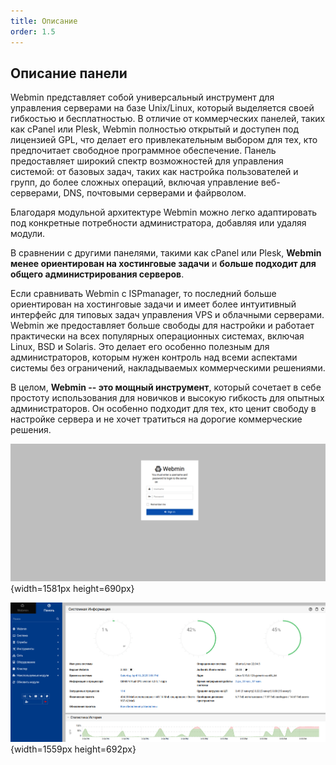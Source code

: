 ```yaml
---
title: Описание
order: 1.5
---
```


## **Описание панели**

Webmin представляет собой универсальный инструмент для управления серверами на базе Unix/Linux, который выделяется своей гибкостью и бесплатностью. В отличие от коммерческих панелей, таких как cPanel или Plesk, Webmin полностью открытый и доступен под лицензией GPL, что делает его привлекательным выбором для тех, кто предпочитает свободное программное обеспечение. Панель предоставляет широкий спектр возможностей для управления системой: от базовых задач, таких как настройка пользователей и групп, до более сложных операций, включая управление веб-серверами, DNS, почтовыми серверами и файрволом.

Благодаря модульной архитектуре Webmin можно легко адаптировать под конкретные потребности администратора, добавляя или удаляя модули.

В сравнении с другими панелями, такими как cPanel или Plesk, **Webmin менее ориентирован на хостинговые задачи** и **больше подходит для общего администрирования серверов**.

Если сравнивать Webmin с ISPmanager, то последний больше ориентирован на хостинговые задачи и имеет более интуитивный интерфейс для типовых задач управления VPS и облачными серверами. Webmin же предоставляет больше свободы для настройки и работает практически на всех популярных операционных системах, включая Linux, BSD и Solaris. Это делает его особенно полезным для администраторов, которым нужен контроль над всеми аспектами системы без ограничений, накладываемых коммерческими решениями.

В целом, **Webmin -- это мощный инструмент**, который сочетает в себе простоту использования для новичков и высокую гибкость для опытных администраторов. Он особенно подходит для тех, кто ценит свободу в настройке сервера и не хочет тратиться на дорогие коммерческие решения.

![](./about.jpeg){width=1581px height=690px}



![](./about-2.jpeg){width=1559px height=692px}
